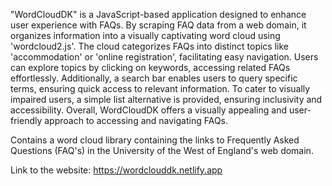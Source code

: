 
"WordCloudDK" is a JavaScript-based application designed to enhance user experience with FAQs. By scraping FAQ data from a web domain, it organizes information into a visually captivating word cloud using 'wordcloud2.js'. The cloud categorizes FAQs into distinct topics like 'accommodation' or 'online registration', facilitating easy navigation. Users can explore topics by clicking on keywords, accessing related FAQs effortlessly. Additionally, a search bar enables users to query specific terms, ensuring quick access to relevant information. To cater to visually impaired users, a simple list alternative is provided, ensuring inclusivity and accessibility. Overall, WordCloudDK offers a visually appealing and user-friendly approach to accessing and navigating FAQs.

Contains a word cloud library containing the links to Frequently Asked Questions (FAQ's) in the University of the West of England's web domain.

Link to the website: https://wordclouddk.netlify.app
